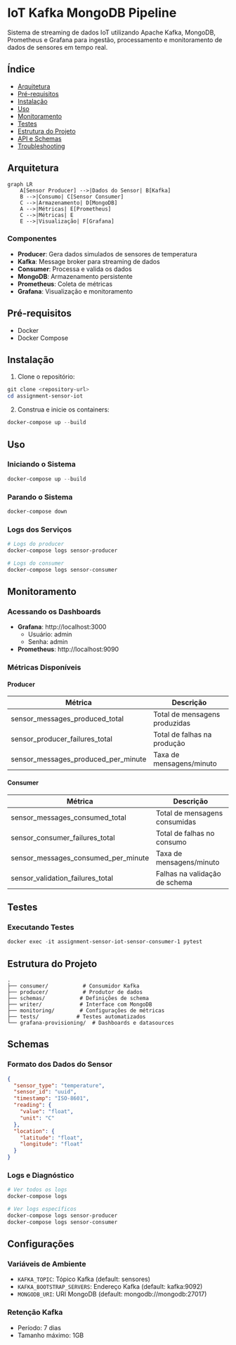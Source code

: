 # IoT Kafka MongoDB Pipeline

Sistema de streaming de dados IoT utilizando Apache Kafka, MongoDB, Prometheus e Grafana para ingestão, processamento e monitoramento de dados de sensores em tempo real.

## Índice
- [Arquitetura](#arquitetura)
- [Pré-requisitos](#pré-requisitos)
- [Instalação](#instalação)
- [Uso](#uso)
- [Monitoramento](#monitoramento)
- [Testes](#testes)
- [Estrutura do Projeto](#estrutura-do-projeto)
- [API e Schemas](#api-e-schemas)
- [Troubleshooting](#troubleshooting)

## Arquitetura

```mermaid
graph LR
    A[Sensor Producer] -->|Dados do Sensor| B[Kafka]
    B -->|Consumo| C[Sensor Consumer]
    C -->|Armazenamento| D[MongoDB]
    A -->|Métricas| E[Prometheus]
    C -->|Métricas| E
    E -->|Visualização| F[Grafana]
```

### Componentes
- **Producer**: Gera dados simulados de sensores de temperatura
- **Kafka**: Message broker para streaming de dados
- **Consumer**: Processa e valida os dados
- **MongoDB**: Armazenamento persistente
- **Prometheus**: Coleta de métricas
- **Grafana**: Visualização e monitoramento

## Pré-requisitos
- Docker
- Docker Compose

## Instalação

1. Clone o repositório:
```powershell
git clone <repository-url>
cd assignment-sensor-iot
```

2. Construa e inicie os containers:
```powershell
docker-compose up --build
```

## Uso

### Iniciando o Sistema
```powershell
docker-compose up --build
```

### Parando o Sistema
```powershell
docker-compose down
```

### Logs dos Serviços
```powershell
# Logs do producer
docker-compose logs sensor-producer

# Logs do consumer
docker-compose logs sensor-consumer
```

## Monitoramento

### Acessando os Dashboards
- **Grafana**: http://localhost:3000
  - Usuário: admin
  - Senha: admin
- **Prometheus**: http://localhost:9090

### Métricas Disponíveis

#### Producer
| Métrica | Descrição |
|---------|-----------|
| sensor_messages_produced_total | Total de mensagens produzidas |
| sensor_producer_failures_total | Total de falhas na produção |
| sensor_messages_produced_per_minute | Taxa de mensagens/minuto |

#### Consumer
| Métrica | Descrição |
|---------|-----------|
| sensor_messages_consumed_total | Total de mensagens consumidas |
| sensor_consumer_failures_total | Total de falhas no consumo |
| sensor_messages_consumed_per_minute | Taxa de mensagens/minuto |
| sensor_validation_failures_total | Falhas na validação de schema |

## Testes

### Executando Testes
```powershell
docker exec -it assignment-sensor-iot-sensor-consumer-1 pytest
```

## Estrutura do Projeto
```
.
├── consumer/           # Consumidor Kafka
├── producer/           # Produtor de dados
├── schemas/           # Definições de schema
├── writer/            # Interface com MongoDB
├── monitoring/        # Configurações de métricas
├── tests/            # Testes automatizados
└── grafana-provisioning/  # Dashboards e datasources
```

## Schemas

### Formato dos Dados do Sensor
```json
{
  "sensor_type": "temperature",
  "sensor_id": "uuid",
  "timestamp": "ISO-8601",
  "reading": {
    "value": "float",
    "unit": "C"
  },
  "location": {
    "latitude": "float",
    "longitude": "float"
  }
}
```

### Logs e Diagnóstico
```powershell
# Ver todos os logs
docker-compose logs

# Ver logs específicos
docker-compose logs sensor-producer
docker-compose logs sensor-consumer
```

## Configurações

### Variáveis de Ambiente
- `KAFKA_TOPIC`: Tópico Kafka (default: sensores)
- `KAFKA_BOOTSTRAP_SERVERS`: Endereço Kafka (default: kafka:9092)
- `MONGODB_URI`: URI MongoDB (default: mongodb://mongodb:27017)

### Retenção Kafka
- Período: 7 dias
- Tamanho máximo: 1GB